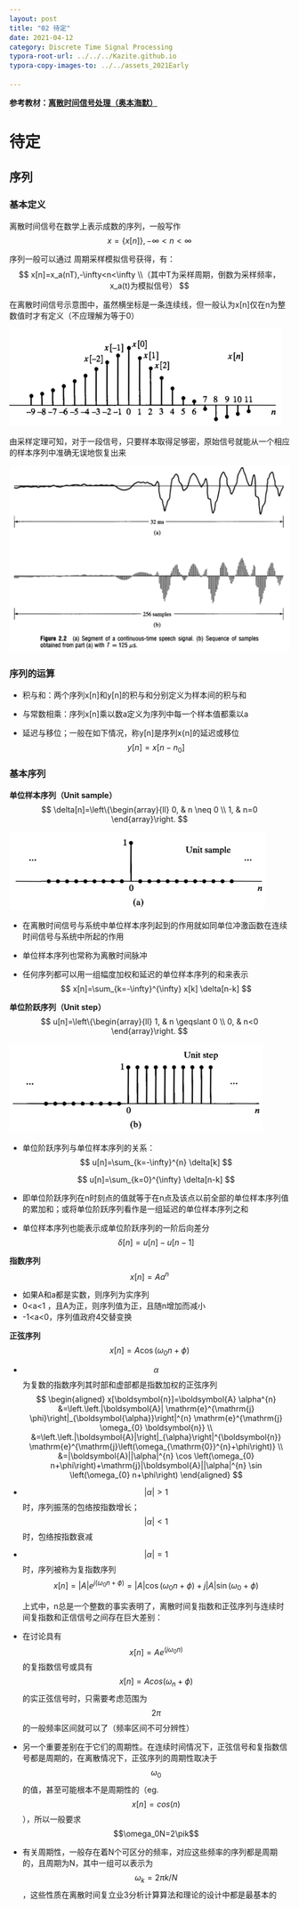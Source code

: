 ```yaml
---
layout: post
title: "02 待定"
date: 2021-04-12
category: Discrete Time Signal Processing
typora-root-url: ../../../Kazite.github.io
typora-copy-images-to: ../../assets_2021Early

---
```


**参考教材：[离散时间信号处理（奥本海默）](https://baike.baidu.com/item/离散时间信号处理（第三版）/20378714?fr=aladdin)**

# 待定

## 序列

### 基本定义

离散时间信号在数学上表示成数的序列，一般写作  
$$
x=\{x[n]\},-\infty<n<\infty
$$


序列一般可以通过 周期采样模拟信号获得，有：  
$$
x[n]=x_a(nT),-\infty<n<\infty
\\（其中T为采样周期，倒数为采样频率，x_a(t)为模拟信号）
$$


在离散时间信号示意图中，虽然横坐标是一条连续线，但一般认为x[n]仅在n为整数值时才有定义（不应理解为等于0）

<img src="/assets_2021Early/2021-4-12-02-01.png" alt="2021-4-12-02-01" style="zoom:50%;" />

由采样定理可知，对于一段信号，只要样本取得足够密，原始信号就能从一个相应的样本序列中准确无误地恢复出来

<img src="/assets_2021Early/2021-4-12-02-02.png" alt="2021-4-12-02-02" style="zoom:50%;" />

### 序列的运算

* 积与和：两个序列x[n]和y[n]的积与和分别定义为样本间的积与和

* 与常数相乘：序列x[n]乘以数a定义为序列中每一个样本值都乘以a

* 延迟与移位；一般在如下情况，称y[n]是序列x{n]的延迟或移位  
  $$
  y[n]=x[n-n_0]
  $$

### 基本序列

**单位样本序列（Unit sample）**  
$$
\delta[n]=\left\{\begin{array}{ll}
0, & n \neq 0 \\
1, & n=0
\end{array}\right.
$$


<img src="/assets_2021Early/2021-4-12-02-03.png" alt="2021-4-12-02-03" style="zoom: 50%;" />

* 在离散时间信号与系统中单位样本序列起到的作用就如同单位冲激函数在连续时间信号与系统中所起的作用

* 单位样本序列也常称为离散时间脉冲

* 任何序列都可以用一组幅度加权和延迟的单位样本序列的和来表示  
  $$
  x[n]=\sum_{k=-\infty}^{\infty} x[k] \delta[n-k]
  $$

**单位阶跃序列（Unit step）**  
$$
u[n]=\left\{\begin{array}{ll}
1, & n \geqslant 0 \\
0, & n<0
\end{array}\right.
$$


<img src="/assets_2021Early/2021-4-12-02-04.png" alt="2021-4-12-02-04" style="zoom: 50%;" />

* 单位阶跃序列与单位样本序列的关系：  
  $$
  u[n]=\sum_{k=-\infty}^{n} \delta[k]
  $$

  $$
  u[n]=\sum_{k=0}^{\infty} \delta[n-k]
  $$

  
  
* 即单位阶跃序列在n时刻点的值就等于在n点及该点以前全部的单位样本序列值的累加和；或将单位阶跃序列看作是一组延迟的单位样本序列之和

* 单位样本序列也能表示成单位阶跃序列的一阶后向差分  
  $$
  \delta[n]=u[n]-u[n-1]
  $$
  



**指数序列**  
$$
x[n]=Aa^n
$$


* 如果A和a都是实数，则序列为实序列
* 0<a<1 ，且A为正，则序列值为正，且随n增加而减小
* -1<a<0，序列值政府4交替变换

**正弦序列**  
$$
x[n]=A \cos \left(\omega_{0} n+\phi\right)
$$

* $$\alpha$$为复数的指数序列其时部和虚部都是指数加权的正弦序列
  $$
  \begin{aligned}
  x[\boldsymbol{n}]=\boldsymbol{A} \alpha^{n} &=\left.\left.|\boldsymbol{A}| \mathrm{e}^{\mathrm{j} \phi}\right|_{\boldsymbol{\alpha}}\right|^{n} \mathrm{e}^{\mathrm{j} \omega_{0} \boldsymbol{n}} \\
  &=\left.\left.|\boldsymbol{A}|\right|_{\alpha}\right|^{\boldsymbol{n}} \mathrm{e}^{\mathrm{j}\left(\omega_{\mathrm{0}}^{n}+\phi\right)} \\
  &=|\boldsymbol{A}||\alpha|^{n} \cos \left(\omega_{0} n+\phi\right)+\mathrm{j}|\boldsymbol{A}||\alpha|^{n} \sin \left(\omega_{0} n+\phi\right)
  \end{aligned}
  $$

* $$|\alpha|>1$$时，序列振荡的包络按指数增长；$$|\alpha|<1$$时，包络按指数衰减

* $$|\alpha|=1$$时，序列被称为复指数序列  
  $$
  x[n]=|A| e^{j\left(\omega_{0} n+\phi\right)}=|A| \cos \left(\omega_{0} n+\phi\right)+j|A| \sin \left(\omega_{0}+\phi\right)
  $$

  上式中，n总是一个整数的事实表明了，离散时间复指数和正弦序列与连续时间复指数和正信信号之间存在巨大差别：

* 在讨论具有$$x[n]=Ae^(j\omega_0n)$$的复指数信号或具有$$x[n]=Acos(\omega_n+\phi)$$的实正弦信号时，只需要考虑范围为$$2\pi$$的一般频率区间就可以了（频率区间不可分辨性）
* 另一个重要差别在于它们的周期性。在连续时间情况下，正弦信号和复指数信号都是周期的，在离散情况下，正弦序列的周期性取决于$$\omega_0$$的值，甚至可能根本不是周期性的（eg. $$x[n]=cos(n)$$），所以一般要求$$\omega_0N=2\pik$$ 
* 有关周期性，一般存在着N个可区分的频率，对应这些频率的序列都是周期的，且周期为N，其中一组可以表示为$$\omega_k=2\pi k/N$$，这些性质在离散时间复立业3分析计算算法和理论的设计中都是最基本的





